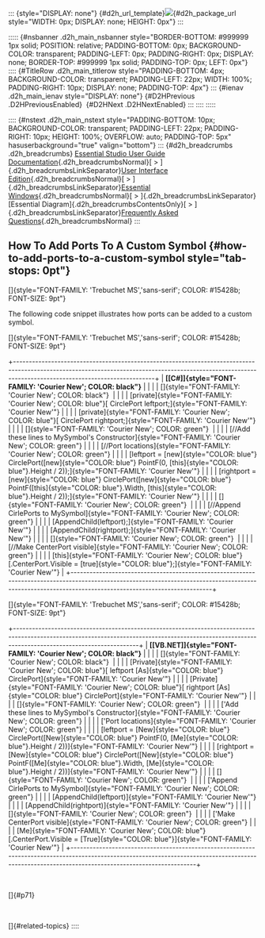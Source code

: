 ::: {style="DISPLAY: none"}
[](ms-xhelp:///?Id=d2h_url_template){#d2h_url_template}![](!package_url!){#d2h_package_url style="WIDTH: 0px; DISPLAY: none; HEIGHT: 0px"}
:::

::::: {#nsbanner .d2h_main_nsbanner style="BORDER-BOTTOM: #999999 1px solid; POSITION: relative; PADDING-BOTTOM: 0px; BACKGROUND-COLOR: transparent; PADDING-LEFT: 0px; PADDING-RIGHT: 0px; DISPLAY: none; BORDER-TOP: #999999 1px solid; PADDING-TOP: 0px; LEFT: 0px"}
:::: {#TitleRow .d2h_main_titlerow style="PADDING-BOTTOM: 4px; BACKGROUND-COLOR: transparent; PADDING-LEFT: 22px; WIDTH: 100%; PADDING-RIGHT: 10px; DISPLAY: none; PADDING-TOP: 4px"}
::: {#ienav .d2h_main_ienav style="DISPLAY: none"}
[](ms-xhelp:///?Id=b9151be0-b776-48df-b66d-4ea62e9d82d3){#D2HPrevious .D2HPreviousEnabled}  [](ms-xhelp:///?Id=a6bdf319-254f-48b2-83c4-8e6e24f641dd){#D2HNext .D2HNextEnabled}
:::
::::
:::::

:::: {#nstext .d2h_main_nstext style="PADDING-BOTTOM: 10px; BACKGROUND-COLOR: transparent; PADDING-LEFT: 22px; PADDING-RIGHT: 10px; HEIGHT: 100%; OVERFLOW: auto; PADDING-TOP: 5px" hasuserbackground="true" valign="bottom"}
::: {#d2h_breadcrumbs .d2h_breadcrumbs}
[Essential Studio User Guide Documentation](ms-xhelp:///?Id=12457748-09e3-4d74-a240-8e049cedf030){.d2h_breadcrumbsNormal}[ \> ]{.d2h_breadcrumbsLinkSeparator}[User Interface Edition](ms-xhelp:///?Id=c29296b7-531c-413b-a0ec-488ca1f7f669){.d2h_breadcrumbsNormal}[ \> ]{.d2h_breadcrumbsLinkSeparator}[Essential Windows](ms-xhelp:///?Id=e60759d8-47a4-4570-9d7a-16a68d63f2ea){.d2h_breadcrumbsNormal}[ \> ]{.d2h_breadcrumbsLinkSeparator}[Essential Diagram]{.d2h_breadcrumbsContentsOnly}[ \> ]{.d2h_breadcrumbsLinkSeparator}[Frequently Asked Questions](ms-xhelp:///?Id=bb4a5b35-2631-4a2a-9fa8-2159cc7204f4){.d2h_breadcrumbsNormal}
:::

## How To Add Ports To A Custom Symbol {#how-to-add-ports-to-a-custom-symbol style="tab-stops: 0pt"}

[]{style="FONT-FAMILY: 'Trebuchet MS','sans-serif'; COLOR: #15428b; FONT-SIZE: 9pt"} 

The following code snippet illustrates how ports can be added to a custom symbol.

[]{style="FONT-FAMILY: 'Trebuchet MS','sans-serif'; COLOR: #15428b; FONT-SIZE: 9pt"} 

+--------------------------------------------------------------------------------------------------------------------------------------------------------------------------------------------------------+
| **[\[C#\]]{style="FONT-FAMILY: 'Courier New'; COLOR: black"}**                                                                                                                                         |
|                                                                                                                                                                                                        |
| []{style="FONT-FAMILY: 'Courier New'; COLOR: black"}                                                                                                                                                   |
|                                                                                                                                                                                                        |
| [private]{style="FONT-FAMILY: 'Courier New'; COLOR: blue"}[ CirclePort leftport;]{style="FONT-FAMILY: 'Courier New'"}                                                                                  |
|                                                                                                                                                                                                        |
| [private]{style="FONT-FAMILY: 'Courier New'; COLOR: blue"}[ CirclePort rightport;]{style="FONT-FAMILY: 'Courier New'"}                                                                                 |
|                                                                                                                                                                                                        |
| []{style="FONT-FAMILY: 'Courier New'; COLOR: green"}                                                                                                                                                   |
|                                                                                                                                                                                                        |
| [//Add these lines to MySymbol\'s Constructor]{style="FONT-FAMILY: 'Courier New'; COLOR: green"}                                                                                                       |
|                                                                                                                                                                                                        |
| [//Port locations]{style="FONT-FAMILY: 'Courier New'; COLOR: green"}                                                                                                                                   |
|                                                                                                                                                                                                        |
| [leftport = [new]{style="COLOR: blue"} CirclePort([new]{style="COLOR: blue"} PointF(0, [this]{style="COLOR: blue"}.Height / 2));]{style="FONT-FAMILY: 'Courier New'"}                                  |
|                                                                                                                                                                                                        |
| [rightport = [new]{style="COLOR: blue"} CirclePort([new]{style="COLOR: blue"} PointF([this]{style="COLOR: blue"}.Width, [this]{style="COLOR: blue"}.Height / 2));]{style="FONT-FAMILY: 'Courier New'"} |
|                                                                                                                                                                                                        |
| []{style="FONT-FAMILY: 'Courier New'; COLOR: green"}                                                                                                                                                   |
|                                                                                                                                                                                                        |
| [//Append CirlePorts to MySymbol]{style="FONT-FAMILY: 'Courier New'; COLOR: green"}                                                                                                                    |
|                                                                                                                                                                                                        |
| [AppendChild(leftport);]{style="FONT-FAMILY: 'Courier New'"}                                                                                                                                           |
|                                                                                                                                                                                                        |
| [AppendChild(rightport);]{style="FONT-FAMILY: 'Courier New'"}                                                                                                                                          |
|                                                                                                                                                                                                        |
| []{style="FONT-FAMILY: 'Courier New'; COLOR: green"}                                                                                                                                                   |
|                                                                                                                                                                                                        |
| [//Make CenterPort visible]{style="FONT-FAMILY: 'Courier New'; COLOR: green"}                                                                                                                          |
|                                                                                                                                                                                                        |
| [this]{style="FONT-FAMILY: 'Courier New'; COLOR: blue"}[.CenterPort.Visible = [true]{style="COLOR: blue"};]{style="FONT-FAMILY: 'Courier New'"}                                                        |
+--------------------------------------------------------------------------------------------------------------------------------------------------------------------------------------------------------+

[]{style="FONT-FAMILY: 'Trebuchet MS','sans-serif'; COLOR: #15428b; FONT-SIZE: 9pt"} 

+---------------------------------------------------------------------------------------------------------------------------------------------------------------------------------------------------+
| **[\[VB.NET\]]{style="FONT-FAMILY: 'Courier New'; COLOR: black"}**                                                                                                                                |
|                                                                                                                                                                                                   |
| []{style="FONT-FAMILY: 'Courier New'; COLOR: black"}                                                                                                                                              |
|                                                                                                                                                                                                   |
| [Private]{style="FONT-FAMILY: 'Courier New'; COLOR: blue"}[ leftport [As]{style="COLOR: blue"} CirclePort]{style="FONT-FAMILY: 'Courier New'"}                                                    |
|                                                                                                                                                                                                   |
| [Private]{style="FONT-FAMILY: 'Courier New'; COLOR: blue"}[ rightport [As]{style="COLOR: blue"} CirclePort]{style="FONT-FAMILY: 'Courier New'"}                                                   |
|                                                                                                                                                                                                   |
| []{style="FONT-FAMILY: 'Courier New'; COLOR: green"}                                                                                                                                              |
|                                                                                                                                                                                                   |
| [\'Add these lines to MySymbol\'s Constructor]{style="FONT-FAMILY: 'Courier New'; COLOR: green"}                                                                                                  |
|                                                                                                                                                                                                   |
| [\'Port locations]{style="FONT-FAMILY: 'Courier New'; COLOR: green"}                                                                                                                              |
|                                                                                                                                                                                                   |
| [leftport = [New]{style="COLOR: blue"} CirclePort([New]{style="COLOR: blue"} PointF(0, [Me]{style="COLOR: blue"}.Height / 2))]{style="FONT-FAMILY: 'Courier New'"}                                |
|                                                                                                                                                                                                   |
| [rightport = [New]{style="COLOR: blue"} CirclePort([New]{style="COLOR: blue"} PointF([Me]{style="COLOR: blue"}.Width, [Me]{style="COLOR: blue"}.Height / 2))]{style="FONT-FAMILY: 'Courier New'"} |
|                                                                                                                                                                                                   |
| []{style="FONT-FAMILY: 'Courier New'; COLOR: green"}                                                                                                                                              |
|                                                                                                                                                                                                   |
| [\'Append CirlePorts to MySymbol]{style="FONT-FAMILY: 'Courier New'; COLOR: green"}                                                                                                               |
|                                                                                                                                                                                                   |
| [AppendChild(leftport)]{style="FONT-FAMILY: 'Courier New'"}                                                                                                                                       |
|                                                                                                                                                                                                   |
| [AppendChild(rightport)]{style="FONT-FAMILY: 'Courier New'"}                                                                                                                                      |
|                                                                                                                                                                                                   |
| []{style="FONT-FAMILY: 'Courier New'; COLOR: green"}                                                                                                                                              |
|                                                                                                                                                                                                   |
| [\'Make CenterPort visible]{style="FONT-FAMILY: 'Courier New'; COLOR: green"}                                                                                                                     |
|                                                                                                                                                                                                   |
| [Me]{style="FONT-FAMILY: 'Courier New'; COLOR: blue"}[.CenterPort.Visible = [True]{style="COLOR: blue"}]{style="FONT-FAMILY: 'Courier New'"}                                                      |
+---------------------------------------------------------------------------------------------------------------------------------------------------------------------------------------------------+

 

[]{#p71} 

 

[]{#related-topics}
::::
